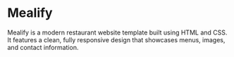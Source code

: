 # Mealify
Mealify is a modern restaurant website template built using HTML and CSS. It features a clean, fully responsive design that showcases menus, images, and contact information.
